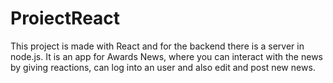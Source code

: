 # ProiectReact

This project is made with React and for the backend there is a server in node.js. It is an app for Awards News, where you can interact with the news by giving reactions, can log into an user and also edit and post new news.
